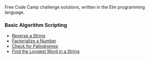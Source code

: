 Free Code Camp challenge solutions, written in the Elm programming language.

### Basic Algorithm Scripting

* [Reverse a String](src/basic-algorithm-scripting/ReverseString.elm)
* [Factorialize a Number](src/basic-algorithm-scripting/Factorialize.elm)
* [Check for Palindromes](src/basic-algorithm-scripting/Palindromes.elm)
* [Find the Longest Word in a String](src/basic-algorithm-scripting/LongestWord.elm)
